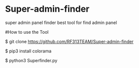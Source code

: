 # Super-admin-finder
super admin panel finder best tool for find admin panel

#How to use the Tool



$ git clone https://github.com/RF313TEAM/Super-admin-finder

$ pip3 install colorama

$ python3 Superfinder.py


